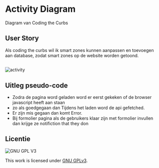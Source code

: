 

#  Activity Diagram
Diagram van Coding the Curbs

## User Story
Als coding the curbs wil ik smart zones kunnen aanpassen en toevoegen aan database, zodat  smart zones op de website worden getoond.



##
![activity](https://user-images.githubusercontent.com/90189815/157426810-9d1bbcfe-8859-4619-b43b-19035ae6b338.jpeg)

## Uitleg pseudo-code 
* Zodra de pagina word geladen word er eerst gekeken of de browser javascript heeft aan staan
* zo als goedgegaan dan  Tijdens het laden word de api gefetched.
*  Er zijn mis gegaan dan komt Error.
*  Bij formolier pagina als de gebruikers klaar zijn met formolier invullen dan krijge ze notifiction that they don

## Licentie

![GNU GPL V3](https://www.gnu.org/graphics/gplv3-127x51.png)

This work is licensed under [GNU GPLv3](./LICENSE).
